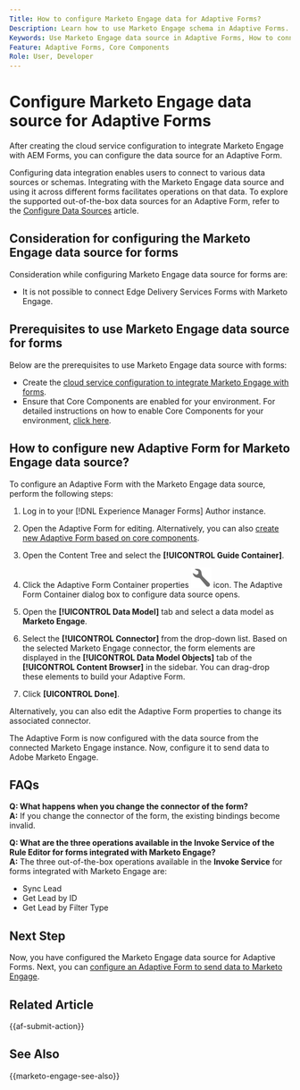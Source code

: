 ```yaml
---
Title: How to configure Marketo Engage data for Adaptive Forms?
Description: Learn how to use Marketo Engage schema in Adaptive Forms.
Keywords: Use Marketo Engage data source in Adaptive Forms, How to connect a Marketo instance data source with form? , Connect a form to Marketo.
Feature: Adaptive Forms, Core Components
Role: User, Developer
---
```


# Configure Marketo Engage data source for Adaptive Forms

After creating the cloud service configuration to integrate Marketo Engage with AEM Forms, you can configure the data source for an Adaptive Form.

Configuring data integration enables users to connect to various data sources or schemas. Integrating with the Marketo Engage data source and using it across different forms facilitates operations on that data. To explore the supported out-of-the-box data sources for an Adaptive Form, refer to the [Configure Data Sources](/help/forms/configure-data-sources.md) article.

## Consideration for configuring the Marketo Engage data source for forms

Consideration while configuring Marketo Engage data source for forms are:

* It is not possible to connect Edge Delivery Services Forms with Marketo Engage.

## Prerequisites to use Marketo Engage data source for forms

Below are the prerequisites to use Marketo Engage data source with forms:

* Create the [cloud service configuration to integrate Marketo Engage with forms](/help/forms/integrate-form-to-marketo-engage.md). 
* Ensure that Core Components are enabled for your environment. For detailed instructions on how to enable Core Components for your environment, [click here](/help/forms/enable-adaptive-forms-core-components.md).


## How to configure new Adaptive Form for Marketo Engage data source?

To configure an Adaptive Form with the Marketo Engage data source, perform the following steps:
1. Log in to your [!DNL Experience Manager Forms] Author instance. 

1. Open the Adaptive Form for editing. Alternatively, you can also [create new Adaptive Form based on core components](/help/forms/creating-adaptive-form-core-components.md).
1. Open the Content Tree and select the **[!UICONTROL Guide Container]**. 
1. Click the Adaptive Form Container properties ![Adaptive Form Container properties](/help/forms/assets/configure-icon.svg) icon. The Adaptive Form Container dialog box to configure data source opens. 
1. Open the **[!UICONTROL Data Model]** tab and select a data model as **Marketo Engage**.
1. Select the **[!UICONTROL Connector]** from the drop-down list. 
  Based on the selected Marketo Engage connector, the form elements are displayed in the **[!UICONTROL Data Model Objects]** tab of the **[!UICONTROL Content Browser]** in the sidebar. You can drag-drop these elements to build your Adaptive Form.
1. Click **[UICONTROL Done]**.
   
Alternatively, you can also edit the Adaptive Form properties to change its associated connector.

<!--
1. Select **[!UICONTROL Adobe Experience Manager]** &gt; **[!UICONTROL Forms]** &gt; **[!UICONTROL Forms & Documents]**.
2. Select **[!UICONTROL Create]**  &gt; **[!UICONTROL Adaptive Forms]**. The form creation wizard opens. 
3. In the **[!UICONTROL Source]** tab, select a template and a theme.
4. In the **[!UICONTROL Data]** tab, select a data model as **Marketo Engage**.
5. Select the **[!UICONTROL Connector]** from the drop-down list that appears in the right-pane of the screen. 
    By default all fields of the associated connector appears. The wizard offers the convenience of allowing you to selectively choose which fields should be included in the Adaptive Form through the use of checkboxes. 

6. In the **[!UICONTROL Submission]** tab, select submit action as **[!UICONTROL Submit to Marketo]**.

    When you select the data model as **Marketo Engage**, then the submit action as **Submit to Marketo**  is auto-selected. You can select a different submit action from the **[!UICONTROL Submission]** tab. The **[!UICONTROL Submission]** tab displays all the available submit actions.

7. Select **[!UICONTROL Create]**. Specify title, name, and location to save the Adaptive Form.
-->

The Adaptive Form is now configured with the data source from the connected Marketo Engage instance. Now, configure it to send data to Adobe Marketo Engage.

## FAQs

**Q: What happens when you change the connector of the form?**  
    **A:** If you change the connector of the form, the existing bindings become invalid.

**Q: What are the three operations available in the Invoke Service of the Rule Editor for forms integrated with Marketo Engage?**  
    **A:** The three out-of-the-box operations available in the **Invoke Service** for forms integrated with Marketo Engage are:
* Sync Lead
* Get Lead by ID
* Get Lead by Filter Type

## Next Step

Now, you have configured the Marketo Engage data source for Adaptive Forms. Next, you can [configure an Adaptive Form to send data to Marketo Engage](/help/forms/submit-adaptive-form-to-marketo-engage.md).

## Related Article

{{af-submit-action}}

## See Also

{{marketo-engage-see-also}}

    